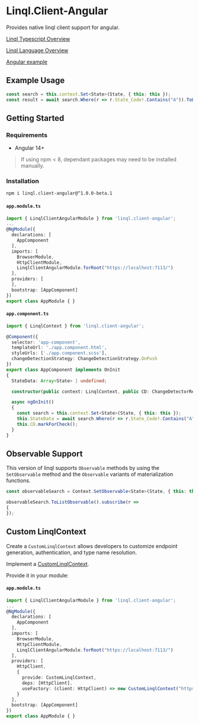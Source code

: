 # Linql.Client-Angular

Provides native linql client support for angular.  

[Linql Typescript Overview](https://github.com/LinqlLang/Linql.Typescript)

[Linql Language Overview](https://github.com/LinqlLang/Linql)

[Angular example](https://github.com/LinqlLang/Linql.Typescript.Examples)

## Example Usage

```typescript
const search = this.context.Set<State>(State, { this: this });
const result = await search.Where(r => r.State_Code!.Contains("A")).ToListAsync();
```
## Getting Started
### Requirements
- Angular 14+

> If using npm < 8, dependant packages may need to be installed manually.
### Installation

```bash
npm i linql.client-angular@^1.0.0-beta.1
```

#### **`app.module.ts`**
```typescript
import { LinqlClientAngularModule } from 'linql.client-angular';
...
@NgModule({
  declarations: [
    AppComponent
  ],
  imports: [
    BrowserModule,
    HttpClientModule,
    LinqlClientAngularModule.forRoot("https://localhost:7113/")
  ],
  providers: [
  ],
  bootstrap: [AppComponent]
})
export class AppModule { }
```

#### **`app.component.ts`**
```typescript
import { LinqlContext } from 'linql.client-angular';

@Component({
  selector: 'app-component',
  templateUrl: './app.component.html',
  styleUrls: ['./app.component.scss'],
  changeDetectionStrategy: ChangeDetectionStrategy.OnPush
})
export class AppComponent implements OnInit
{
  StateData: Array<State> | undefined;

  constructor(public context: LinqlContext, public CD: ChangeDetectorRef) {}

  async ngOnInit()
  {
    const search = this.context.Set<State>(State, { this: this });
    this.StateData = await search.Where(r => r.State_Code!.Contains("A")).ToListAsync();
    this.CD.markForCheck();
  }
}
```
## Observable Support

This version of linql supports `Observable` methods by using the `SetObservable` method and the `Observable` variants of materialization functions.

```typescript
const observableSearch = Context.SetObservable<State>(State, { this: this });

observableSearch.ToListObservable().subscribe(r =>
{
});

```

## Custom LinqlContext

Create a `CustomLinqlContext` allows developers to customize endpoint generation, authentication, and type name resolution. 

Implement a [CustomLinqlContext](https://github.com/LinqlLang/Linql.Typescript/README.md#custom-linqlcontext).

Provide it in your module:

#### **`app.module.ts`**
```typescript
import { LinqlClientAngularModule } from 'linql.client-angular';
...
@NgModule({
  declarations: [
    AppComponent
  ],
  imports: [
    BrowserModule,
    HttpClientModule,
    LinqlClientAngularModule.forRoot("https://localhost:7113/")
  ],
  providers: [
    HttpClient,
    {
      provide: CustomLinqlContext,
      deps: [HttpClient],
      useFactory: (client: HttpClient) => new CustomLinqlContext("https://localhost:7113/", client)
    }
  ],
  bootstrap: [AppComponent]
})
export class AppModule { }
```
